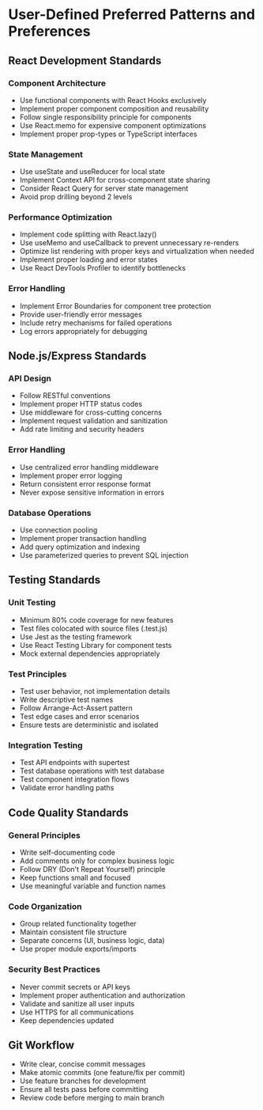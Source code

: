 # User-Defined Preferred Patterns and Preferences

## React Development Standards

### Component Architecture
- Use functional components with React Hooks exclusively
- Implement proper component composition and reusability
- Follow single responsibility principle for components
- Use React.memo for expensive component optimizations
- Implement proper prop-types or TypeScript interfaces

### State Management
- Use useState and useReducer for local state
- Implement Context API for cross-component state sharing
- Consider React Query for server state management
- Avoid prop drilling beyond 2 levels

### Performance Optimization
- Implement code splitting with React.lazy()
- Use useMemo and useCallback to prevent unnecessary re-renders
- Optimize list rendering with proper keys and virtualization when needed
- Implement proper loading and error states
- Use React DevTools Profiler to identify bottlenecks

### Error Handling
- Implement Error Boundaries for component tree protection
- Provide user-friendly error messages
- Include retry mechanisms for failed operations
- Log errors appropriately for debugging

## Node.js/Express Standards

### API Design
- Follow RESTful conventions
- Implement proper HTTP status codes
- Use middleware for cross-cutting concerns
- Implement request validation and sanitization
- Add rate limiting and security headers

### Error Handling
- Use centralized error handling middleware
- Implement proper error logging
- Return consistent error response format
- Never expose sensitive information in errors

### Database Operations
- Use connection pooling
- Implement proper transaction handling
- Add query optimization and indexing
- Use parameterized queries to prevent SQL injection

## Testing Standards

### Unit Testing
- Minimum 80% code coverage for new features
- Test files colocated with source files (.test.js)
- Use Jest as the testing framework
- Use React Testing Library for component tests
- Mock external dependencies appropriately

### Test Principles
- Test user behavior, not implementation details
- Write descriptive test names
- Follow Arrange-Act-Assert pattern
- Test edge cases and error scenarios
- Ensure tests are deterministic and isolated

### Integration Testing
- Test API endpoints with supertest
- Test database operations with test database
- Test component integration flows
- Validate error handling paths

## Code Quality Standards

### General Principles
- Write self-documenting code
- Add comments only for complex business logic
- Follow DRY (Don't Repeat Yourself) principle
- Keep functions small and focused
- Use meaningful variable and function names

### Code Organization
- Group related functionality together
- Maintain consistent file structure
- Separate concerns (UI, business logic, data)
- Use proper module exports/imports

### Security Best Practices
- Never commit secrets or API keys
- Implement proper authentication and authorization
- Validate and sanitize all user inputs
- Use HTTPS for all communications
- Keep dependencies updated

## Git Workflow
- Write clear, concise commit messages
- Make atomic commits (one feature/fix per commit)
- Use feature branches for development
- Ensure all tests pass before committing
- Review code before merging to main branch
